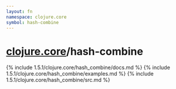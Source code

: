```yaml
---
layout: fn
namespace: clojure.core
symbol: hash-combine
---
```


# [clojure.core](../)/hash-combine

{% include 1.5.1/clojure.core/hash_combine/docs.md %}
{% include 1.5.1/clojure.core/hash_combine/examples.md %}
{% include 1.5.1/clojure.core/hash_combine/src.md %}

